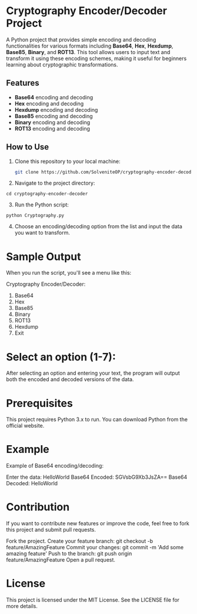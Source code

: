 # Cryptography Encoder/Decoder Project

A Python project that provides simple encoding and decoding functionalities for various formats including **Base64**, **Hex**, **Hexdump**, **Base85**, **Binary**, and **ROT13**. This tool allows users to input text and transform it using these encoding schemes, making it useful for beginners learning about cryptographic transformations.

## Features

- **Base64** encoding and decoding
- **Hex** encoding and decoding
- **Hexdump** encoding and decoding
- **Base85** encoding and decoding
- **Binary** encoding and decoding
- **ROT13** encoding and decoding

## How to Use

1. Clone this repository to your local machine:

   ```bash
   git clone https://github.com/SolveniteOP/cryptography-encoder-decoder.git
2. Navigate to the project directory:

```cd cryptography-encoder-decoder```

3. Run the Python script:

```python Cryptography.py```

4. Choose an encoding/decoding option from the list and input the data you want to transform.

# Sample Output
When you run the script, you'll see a menu like this:

Cryptography Encoder/Decoder:
1. Base64
2. Hex
3. Base85
4. Binary
5. ROT13
6. Hexdump
7. Exit

# Select an option (1-7):
After selecting an option and entering your text, the program will output both the encoded and decoded versions of the data.

# Prerequisites
This project requires Python 3.x to run. You can download Python from the official website.

# Example
Example of Base64 encoding/decoding:

Enter the data: HelloWorld
Base64 Encoded: SGVsbG9Xb3JsZA==
Base64 Decoded: HelloWorld

# Contribution
If you want to contribute new features or improve the code, feel free to fork this project and submit pull requests.

Fork the project.
Create your feature branch: git checkout -b feature/AmazingFeature
Commit your changes: git commit -m 'Add some amazing feature'
Push to the branch: git push origin feature/AmazingFeature
Open a pull request.

# License
This project is licensed under the MIT License. See the LICENSE file for more details.
